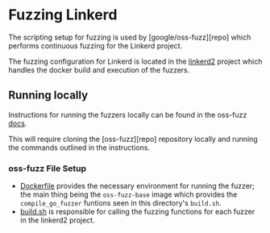 # Fuzzing Linkerd

The scripting setup for fuzzing is used by [google/oss-fuzz][repo] which
performs continuous fuzzing for the Linkerd project.

The fuzzing configuration for Linkerd is located in the [linkerd2][of-l2]
project which handles the docker build and execution of the fuzzers.

## Running locally

Instructions for running the fuzzers locally can be found in the oss-fuzz
[docs][docs].

This will require cloning the [oss-fuzz][repo] repository locally and running
the commands outlined in the instructions.

### oss-fuzz File Setup

- [Dockerfile][dockerfile] provides the necessary environment for running the
  fuzzer; the main thing being the `oss-fuzz-base` image which provides the
  `compile_go_fuzzer` funtions seen in this directory's `build.sh`.
- [build.sh][build.sh] is responsible for calling the fuzzing functions for each
  fuzzer in the linkerd2 project.

<!-- refs -->
[of]: https://github.com/google/oss-fuzz
[of-l2]: https://github.com/google/oss-fuzz/tree/master/projects/linkerd2
[docs]: https://google.github.io/oss-fuzz/getting-started/new-project-guide/#testing-locally
[dockerfile]: https://github.com/google/oss-fuzz/blob/master/projects/linkerd2/Dockerfile
[build.sh]: https://github.com/google/oss-fuzz/blob/master/projects/linkerd2/build.sh
